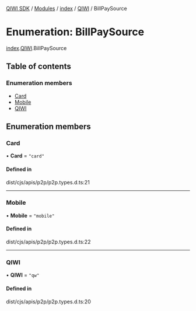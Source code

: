 [QIWI SDK](../README.md) / [Modules](../modules.md) / [index](../modules/index.md) / [QIWI](../modules/index.QIWI.md) / BillPaySource

# Enumeration: BillPaySource

[index](../modules/index.md).[QIWI](../modules/index.QIWI.md).BillPaySource

## Table of contents

### Enumeration members

- [Card](index.QIWI.BillPaySource.md#card)
- [Mobile](index.QIWI.BillPaySource.md#mobile)
- [QIWI](index.QIWI.BillPaySource.md#qiwi)

## Enumeration members

### Card

• **Card** = `"card"`

#### Defined in

dist/cjs/apis/p2p/p2p.types.d.ts:21

___

### Mobile

• **Mobile** = `"mobile"`

#### Defined in

dist/cjs/apis/p2p/p2p.types.d.ts:22

___

### QIWI

• **QIWI** = `"qw"`

#### Defined in

dist/cjs/apis/p2p/p2p.types.d.ts:20
